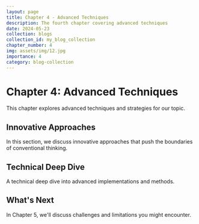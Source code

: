 ```yaml
---
layout: page
title: Chapter 4 - Advanced Techniques
description: The fourth chapter covering advanced techniques
date: 2024-05-23
collection: blogs
collection_id: my_blog_collection
chapter_number: 4
img: assets/img/12.jpg
importance: 4
category: blog-collection
---
```


# Chapter 4: Advanced Techniques

This chapter explores advanced techniques and strategies for our topic.

## Innovative Approaches

In this section, we discuss innovative approaches that push the boundaries of conventional thinking.

## Technical Deep Dive

A technical deep dive into advanced implementations and methods.

## What's Next

In Chapter 5, we'll discuss challenges and limitations you might encounter.
